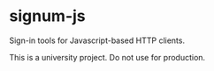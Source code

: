 # signum-js
Sign-in tools for Javascript-based HTTP clients. 

This is a university project. Do not use for production.
